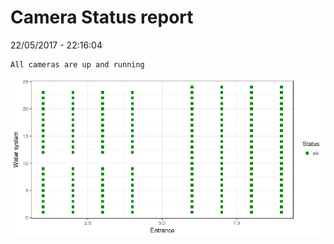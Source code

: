 Camera Status report
================
22/05/2017 - 22:16:04

    All cameras are up and running

![](camreport_files/figure-markdown_github/unnamed-chunk-2-1.png)
